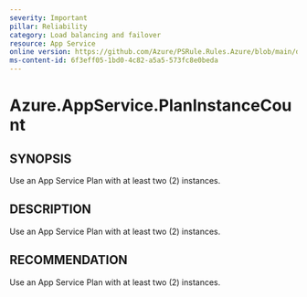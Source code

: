 ```yaml
---
severity: Important
pillar: Reliability
category: Load balancing and failover
resource: App Service
online version: https://github.com/Azure/PSRule.Rules.Azure/blob/main/docs/en/rules/Azure.AppService.PlanInstanceCount.md
ms-content-id: 6f3eff05-1bd0-4c82-a5a5-573fc8e0beda
---
```


# Azure.AppService.PlanInstanceCount

## SYNOPSIS

Use an App Service Plan with at least two (2) instances.

## DESCRIPTION

Use an App Service Plan with at least two (2) instances.

## RECOMMENDATION

Use an App Service Plan with at least two (2) instances.
